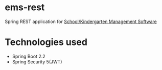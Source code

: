 # ems-rest
Spring REST application for [School/Kindergarten Management Software](https://github.com/KulovacNedim/ems-client)

# Technologies used

- Spring Boot 2.2
- Spring Security 5(JWT)
